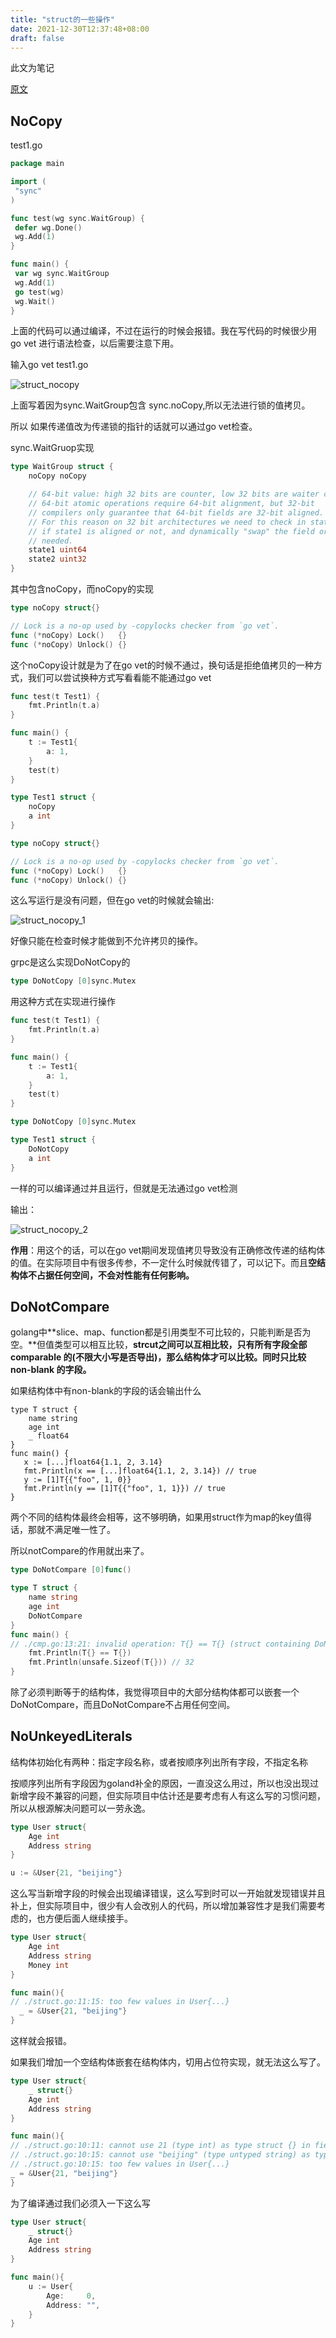 ```yaml
---
title: "struct的一些操作"
date: 2021-12-30T12:37:48+08:00
draft: false
---
```




此文为笔记

[原文](https://mp.weixin.qq.com/s/A4m1xlFwh9pD0qy3p7ItSA)

## NoCopy

test1.go

```go
package main

import (
 "sync"
)

func test(wg sync.WaitGroup) {
 defer wg.Done()
 wg.Add(1)
}

func main() {
 var wg sync.WaitGroup
 wg.Add(1)
 go test(wg)
 wg.Wait()
}
```

上面的代码可以通过编译，不过在运行的时候会报错。我在写代码的时候很少用go vet 进行语法检查，以后需要注意下用。

输入go vet test1.go

![struct_nocopy](https://github.com/lsill/nbook/blob/main/static/images/golang/struct_nocopy.PNG?raw=true)

上面写着因为sync.WaitGroup包含 sync.noCopy,所以无法进行锁的值拷贝。

所以 如果传递值改为传递锁的指针的话就可以通过go vet检查。

sync.WaitGruop实现

```go
type WaitGroup struct {
	noCopy noCopy

	// 64-bit value: high 32 bits are counter, low 32 bits are waiter count.
	// 64-bit atomic operations require 64-bit alignment, but 32-bit
	// compilers only guarantee that 64-bit fields are 32-bit aligned.
	// For this reason on 32 bit architectures we need to check in state()
	// if state1 is aligned or not, and dynamically "swap" the field order if
	// needed.
	state1 uint64
	state2 uint32
}
```

其中包含noCopy，而noCopy的实现

```go
type noCopy struct{}

// Lock is a no-op used by -copylocks checker from `go vet`.
func (*noCopy) Lock()   {}
func (*noCopy) Unlock() {}
```

这个noCopy设计就是为了在go vet的时候不通过，换句话是拒绝值拷贝的一种方式，我们可以尝试换种方式写看看能不能通过go vet

```go
func test(t Test1) {
	fmt.Println(t.a)
}

func main() {
	t := Test1{
		a: 1,
	}
	test(t)
}

type Test1 struct {
	noCopy
	a int
}

type noCopy struct{}

// Lock is a no-op used by -copylocks checker from `go vet`.
func (*noCopy) Lock()   {}
func (*noCopy) Unlock() {}
```

这么写运行是没有问题，但在go vet的时候就会输出:

![struct_nocopy_1](https://github.com/lsill/nbook/blob/main/static/images/golang/struct_nocopy_1.PNG?raw=true)

好像只能在检查时候才能做到不允许拷贝的操作。

grpc是这么实现DoNotCopy的

```go
type DoNotCopy [0]sync.Mutex
```

用这种方式在实现进行操作

```go
func test(t Test1) {
	fmt.Println(t.a)
}

func main() {
	t := Test1{
		a: 1,
	}
	test(t)
}

type DoNotCopy [0]sync.Mutex

type Test1 struct {
	DoNotCopy
	a int
}
```

一样的可以编译通过并且运行，但就是无法通过go vet检测

输出：

![struct_nocopy_2](https://github.com/lsill/nbook/blob/main/static/images/golang/struct_nocopy_2.PNG?raw=true)

**作用**：用这个的话，可以在go vet期间发现值拷贝导致没有正确修改传递的结构体的值。在实际项目中有很多传参，不一定什么时候就传错了，可以记下。而且**空结构体不占据任何空间，不会对性能有任何影响。**



## DoNotCompare

golang中**slice、map、function都是引用类型不可比较的，只能判断是否为空。**但值类型可以相互比较，**strcut之间可以互相比较，只有所有字段全部 comparable 的(不限大小写是否导出)，那么结构体才可以比较。同时只比较 non-blank 的字段。**

如果结构体中有non-blank的字段的话会输出什么

```golang
type T struct {
    name string
    age int
    _ float64
}
func main() {
   x := [...]float64{1.1, 2, 3.14}
   fmt.Println(x == [...]float64{1.1, 2, 3.14}) // true
   y := [1]T{{"foo", 1, 0}}
   fmt.Println(y == [1]T{{"foo", 1, 1}}) // true
}
```

两个不同的结构体最终会相等，这不够明确，如果用struct作为map的key值得话，那就不满足唯一性了。

所以notCompare的作用就出来了。

```go
type DoNotCompare [0]func()

type T struct {
    name string
    age int
    DoNotCompare
}
func main() {
// ./cmp.go:13:21: invalid operation: T{} == T{} (struct containing DoNotCompare cannot be compared)
    fmt.Println(T{} == T{})
    fmt.Println(unsafe.Sizeof(T{}))	// 32
}
```

除了必须判断等于的结构体，我觉得项目中的大部分结构体都可以嵌套一个DoNotCompare，而且DoNotCompare不占用任何空间。



## NoUnkeyedLiterals

结构体初始化有两种：指定字段名称，或者按顺序列出所有字段，不指定名称

按顺序列出所有字段因为goland补全的原因，一直没这么用过，所以也没出现过新增字段不兼容的问题，但实际项目中估计还是要考虑有人有这么写的习惯问题，所以从根源解决问题可以一劳永逸。

```go
type User struct{
    Age int
    Address string
}

u := &User{21, "beijing"}
```

这么写当新增字段的时候会出现编译错误，这么写到时可以一开始就发现错误并且补上，但实际项目中，很少有人会改别人的代码，所以增加兼容性才是我们需要考虑的，也方便后面人继续接手。

```go
type User struct{
    Age int
    Address string
    Money int
}

func main(){
// ./struct.go:11:15: too few values in User{...}
  _ = &User{21, "beijing"}
}
```

这样就会报错。

如果我们增加一个空结构体嵌套在结构体内，切用占位符实现，就无法这么写了。

```go
type User struct{
    _ struct{}
    Age int
    Address string
}

func main(){
// ./struct.go:10:11: cannot use 21 (type int) as type struct {} in field value
// ./struct.go:10:15: cannot use "beijing" (type untyped string) as type int in field value
// ./struct.go:10:15: too few values in User{...}
_ = &User{21, "beijing"}
}
```

为了编译通过我们必须入一下这么写

```go
type User struct{
    _ struct{}
    Age int
    Address string
}

func main(){
	u := User{
		Age:     0,
		Address: "",
	}
}
```

